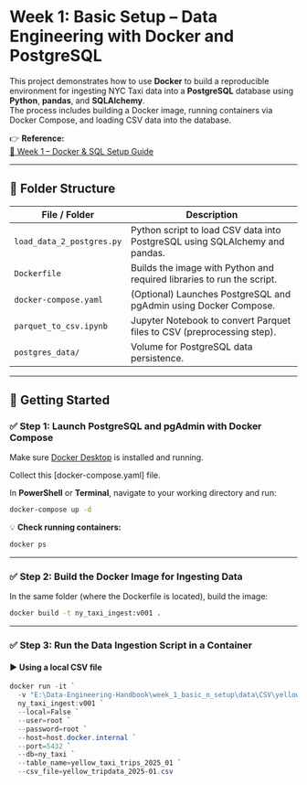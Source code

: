# Week 1: Basic Setup – Data Engineering with Docker and PostgreSQL

This project demonstrates how to use **Docker** to build a reproducible environment for ingesting NYC Taxi data into a **PostgreSQL** database using **Python**, **pandas**, and **SQLAlchemy**.  
The process includes building a Docker image, running containers via Docker Compose, and loading CSV data into the database.

👉 **Reference:**  
[📘 Week 1 – Docker & SQL Setup Guide](https://de-book.longdatadevlog.com/datacamping/week_1_basics_and_infrastructure/2_docker_sql/index.html)

---

## 📁 Folder Structure

| File / Folder             | Description                                                                 |
|---------------------------|-----------------------------------------------------------------------------|
| `load_data_2_postgres.py` | Python script to load CSV data into PostgreSQL using SQLAlchemy and pandas. |
| `Dockerfile`              | Builds the image with Python and required libraries to run the script.      |
| `docker-compose.yaml`     | (Optional) Launches PostgreSQL and pgAdmin using Docker Compose.             |
| `parquet_to_csv.ipynb`    | Jupyter Notebook to convert Parquet files to CSV (preprocessing step).      |
| `postgres_data/`          | Volume for PostgreSQL data persistence.                                     |

---

## 🚀 Getting Started

### ✅ Step 1: Launch PostgreSQL and pgAdmin with Docker Compose

Make sure [Docker Desktop](https://www.docker.com/products/docker-desktop/) is installed and running.

Collect this [docker-compose.yaml] file.

In **PowerShell** or **Terminal**, navigate to your working directory and run:

```bash
docker-compose up -d
```

💡 **Check running containers:**

```bash
docker ps
```

---

### ✅ Step 2: Build the Docker Image for Ingesting Data

In the same folder (where the Dockerfile is located), build the image:

```bash
docker build -t ny_taxi_ingest:v001 .
```

---

### ✅ Step 3: Run the Data Ingestion Script in a Container

#### ▶️ Using a local CSV file

```powershell
docker run -it `
  -v "E:\Data-Engineering-Handbook\week_1_basic_n_setup\data\CSV\yellow_tripdata_2025-01.csv:/app/yellow_tripdata_2025-01.csv" `
  ny_taxi_ingest:v001 `
  --local=False `
  --user=root `
  --password=root `
  --host=host.docker.internal `
  --port=5432 `
  --db=ny_taxi `
  --table_name=yellow_taxi_trips_2025_01 `
  --csv_file=yellow_tripdata_2025-01.csv
```
